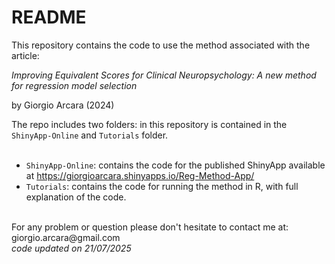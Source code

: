 # README

This repository contains the code to use the method associated with the article:

<i> Improving Equivalent Scores for Clinical Neuropsychology: A new method for regression model selection </i>

by Giorgio Arcara (2024)

The repo includes two folders:  in this repository is contained in the `ShinyApp-Online` and `Tutorials` folder.  
<br>

* `ShinyApp-Online`: contains the code for the published ShinyApp available at https://giorgioarcara.shinyapps.io/Reg-Method-App/
* `Tutorials`: contains the code for running the method in R, with full explanation of the code.

<br>
For any problem or question please don't hesitate to contact me at: <a> giorgio.arcara@gmail.com </a>

<br>
<i> code updated on 21/07/2025 </i>


